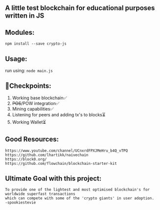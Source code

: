 ## A little test blockchain for educational purposes written in JS

## Modules:
`npm install --save crypto-js`
## Usage:
run using: `node main.js`
## 🎯Checkpoints:
1. Working base blockchain✅
2. ~~POS~~/POW integration✅
3. Mining capabilities✅
4. Listening for peers and adding tx's to blocks⏳
5. Working Wallet⏳
## Good Resources:
~~~
https://www.youtube.com/channel/UCnxrdFPXJMeHru_b4Q_vTPQ
https://github.com/lhartikk/naivechain
https://block0.org/
https://github.com/flowchain/blockchain-starter-kit
~~~

## Ultimate Goal with this project:
~~~
To provide one of the lightest and most optimised blockchain's for worldwide superfast transactions
which can compete with some of the 'crypto giants' in user adoption.
-spookiestevie
